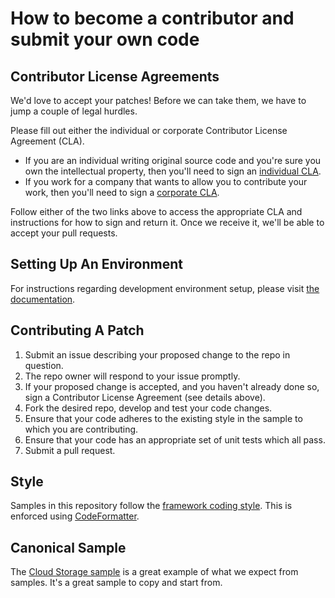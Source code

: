 # How to become a contributor and submit your own code

## Contributor License Agreements

We'd love to accept your patches! Before we can take them, we
have to jump a couple of legal hurdles.

Please fill out either the individual or corporate Contributor License Agreement
(CLA).

  * If you are an individual writing original source code and you're sure you
    own the intellectual property, then you'll need to sign an [individual
    CLA](https://developers.google.com/open-source/cla/individual).
  * If you work for a company that wants to allow you to contribute your work,
    then you'll need to sign a [corporate
    CLA](https://developers.google.com/open-source/cla/corporate).

Follow either of the two links above to access the appropriate CLA and
instructions for how to sign and return it. Once we receive it, we'll be able to
accept your pull requests.

## Setting Up An Environment
For instructions regarding development environment setup, please visit [the documentation](https://cloud.google.com/dotnet/docs/setup).

## Contributing A Patch

1. Submit an issue describing your proposed change to the repo in question.
1. The repo owner will respond to your issue promptly.
1. If your proposed change is accepted, and you haven't already done so, sign a
   Contributor License Agreement (see details above).
1. Fork the desired repo, develop and test your code changes.
1. Ensure that your code adheres to the existing style in the sample to which
   you are contributing.
1. Ensure that your code has an appropriate set of unit tests which all pass.
1. Submit a pull request.

## Style

Samples in this repository follow the [framework coding
style](https://github.com/dotnet/corefx/blob/master/Documentation/coding-guidelines/coding-style.md).
This is enforced using [CodeFormatter](https://github.com/dotnet/codeformatter).

## Canonical Sample
The [Cloud Storage sample](https://github.com/GoogleCloudPlatform/dotnet-docs-samples/blob/master/storage/api/Storage/Storage.cs) is a great example of what we expect from samples. It's a great sample to copy and start from.
